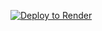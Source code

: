 [![Deploy to Render](https://render.com/images/deploy-to-render-button.svg)](https://render.com/deploy?repo=<YOUR_REPO_URL>)
